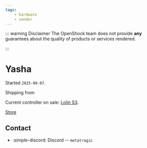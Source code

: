 ```yaml
---
tags:
    - hardware
    - vendor
---
```


::: warning Disclaimer
The OpenShock team does not provide **any** guarantees about the quality of products or services rendered.

:::
# Yasha

Started `2025-09-07`.

Shipping from 

Current controller on sale: [Lolin S3](../../hardware/boards/wemos/lolin-s3.md).

[Store](https://deadeyeddyke.shop/)

## Contact

- :simple-discord: Discord -- `metatragic`
